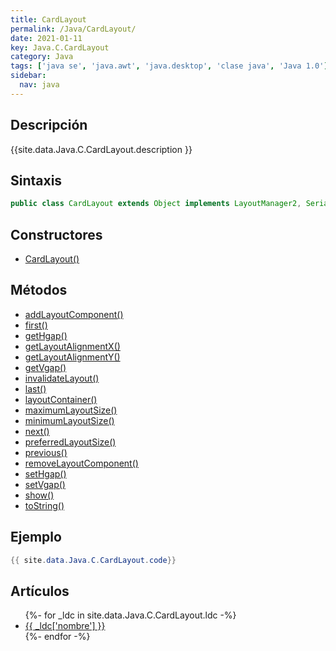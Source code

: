 ```yaml
---
title: CardLayout
permalink: /Java/CardLayout/
date: 2021-01-11
key: Java.C.CardLayout
category: Java
tags: ['java se', 'java.awt', 'java.desktop', 'clase java', 'Java 1.0']
sidebar: 
  nav: java
---
```


## Descripción
{{site.data.Java.C.CardLayout.description }}

## Sintaxis
~~~java
public class CardLayout extends Object implements LayoutManager2, Serializable
~~~

## Constructores
* [CardLayout()](/Java/CardLayout/CardLayout/)

## Métodos
* [addLayoutComponent()](/Java/CardLayout/addLayoutComponent/)
* [first()](/Java/CardLayout/first/)
* [getHgap()](/Java/CardLayout/getHgap/)
* [getLayoutAlignmentX()](/Java/CardLayout/getLayoutAlignmentX/)
* [getLayoutAlignmentY()](/Java/CardLayout/getLayoutAlignmentY/)
* [getVgap()](/Java/CardLayout/getVgap/)
* [invalidateLayout()](/Java/CardLayout/invalidateLayout/)
* [last()](/Java/CardLayout/last/)
* [layoutContainer()](/Java/CardLayout/layoutContainer/)
* [maximumLayoutSize()](/Java/CardLayout/maximumLayoutSize/)
* [minimumLayoutSize()](/Java/CardLayout/minimumLayoutSize/)
* [next()](/Java/CardLayout/next/)
* [preferredLayoutSize()](/Java/CardLayout/preferredLayoutSize/)
* [previous()](/Java/CardLayout/previous/)
* [removeLayoutComponent()](/Java/CardLayout/removeLayoutComponent/)
* [setHgap()](/Java/CardLayout/setHgap/)
* [setVgap()](/Java/CardLayout/setVgap/)
* [show()](/Java/CardLayout/show/)
* [toString()](/Java/CardLayout/toString/)

## Ejemplo
~~~java
{{ site.data.Java.C.CardLayout.code}}
~~~

## Artículos
<ul>
{%- for _ldc in site.data.Java.C.CardLayout.ldc -%}
   <li>
       <a href="{{_ldc['url'] }}">{{ _ldc['nombre'] }}</a>
   </li>
{%- endfor -%}
</ul>
